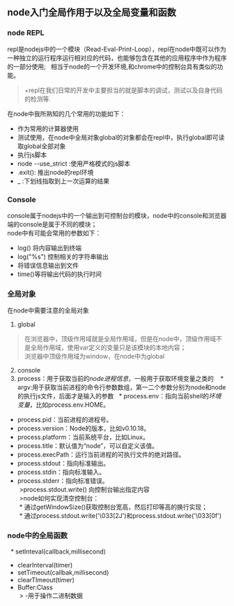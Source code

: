 ## node入门全局作用于以及全局变量和函数  

### node REPL  

repl是nodejs中的一个模块（Read-Eval-Print-Loop），repl在node中既可以作为一种独立的运行程序运行相对应的代码，也能够包含在其他的应用程序中作为程序的一部分使用;  
相当于node的一个开发环境,和chrome中的控制台具有类似的功能。  
>+repl在我们日常的开发中主要担当的就是脚本的调试，测试以及自身代码的检测等.  

在node中我所熟知的几个常用的功能如下：  
* 作为常用的计算器使用   
* 测试使用，在node中全局对象global的对象都会在repl中，执行global即可读取global全部对象  
* 执行js脚本  
* node --use_strict :使用严格模式的js脚本  
* .exit(): 推出node的repl环境  
* _ :下划线指取到上一次运算的结果

### Console  

console属于nodejs中的一个输出到可控制台的模块，node中的console和浏览器端的console是属于不同的模块；  
node中有可能会常用的参数如下：  
* log() 将内容输出到终端  
* log("%s") 控制相关的字符串输出  
* 将错误信息输出到文件  
* time()等将输出代码的执行时间

### 全局对象  

在node中需要注意的全局对象  
1. global
>在浏览器中，顶级作用域就是全局作用域，但是在node中，顶级作用域不是全局作用域，使用var定义的变量只是该模块的本地内容；  
>浏览器中顶级作用域为window，在node中为global
2.  console
3.  process：用于获取当前的*node进程信息*，一般用于获取环境变量之类的  
  * argv:用于获取当前进程的命令行参数数组，第一二个参数分别为node和node的执行js文件，后面才是输入的参数
   * process.env：指向当前shell的*环境变量*，比如process.env.HOME。
  * process.pid：当前进程的进程号。
  * process.version：Node的版本，比如v0.10.18。
  * process.platform：当前系统平台，比如Linux。
  * process.title：默认值为“node”，可以自定义该值。
  * process.execPath：运行当前进程的可执行文件的绝对路径。
  * process.stdout：指向标准输出。
  * process.stdin：指向标准输入。
  * process.stderr：指向标准错误。  
  >process.stdout.write() 向控制台输出指定内容  
  >node如何实现清空控制台：  
  * 通过getWindowSize()获取控制台宽高，然后打印等高的换行实现；  
  * 通过process.stdout.write('\033[2J')和process.stdout.write('\033[0f')  
  
  ### node中的全局函数
   *     setInteval(callback,millisecond)   
  * clearInterval(timer)
  * setTimeout(callbak,millisecond)
  * clearTImeout(timer)
  * Buffer:Class  
  > -用于操作二进制数据  
  
